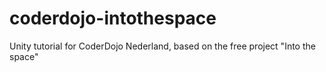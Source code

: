 # coderdojo-intothespace
Unity tutorial for CoderDojo Nederland, based on the free project "Into the space"
